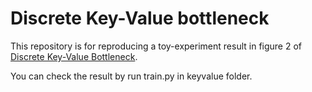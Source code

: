 # Discrete Key-Value bottleneck 

This repository is for reproducing a toy-experiment result in figure 2 of [Discrete Key-Value Bottleneck](https://arxiv.org/abs/2207.11240).

You can check the result by run train.py in keyvalue folder.
